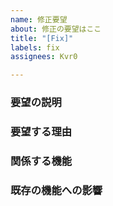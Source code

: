 ```yaml
---
name: 修正要望
about: 修正の要望はここ
title: "[Fix]"
labels: fix
assignees: Kvr0

---
```


### 要望の説明

### 要望する理由

### 関係する機能

### 既存の機能への影響


